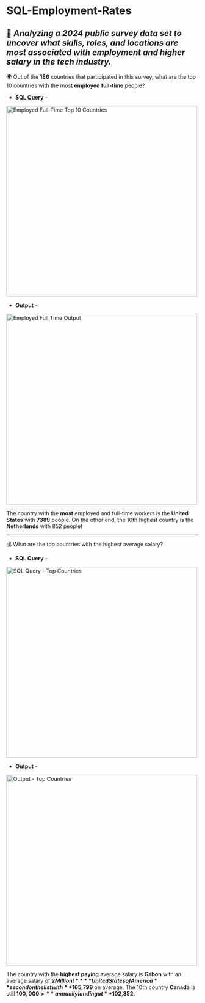 # SQL-Employment-Rates
## 📌 *Analyzing a 2024 public survey data set to uncover what skills, roles, and locations are most associated with employment and higher salary in the tech industry.*

🌍 Out of the **186** countries that participated in this survey, what are the top 10 countries with the most **employed full-time** people?

- **SQL Query** - 


<img width="500" alt="Employed Full-Time Top 10 Countries" src="https://github.com/user-attachments/assets/d0c29b9c-3a41-4f61-aba4-46e40d2c71b4" />



- **Output** - 



<img width="500" alt="Employed Full Time Output" src="https://github.com/user-attachments/assets/2cd6ba58-a965-49eb-99e0-2db207545f20" />


The country with the **most** employed and full-time workers is the **United States** with **7389** people.
On the other end, the 10th highest country is the **Netherlands** with 852 people!

--------------------------
💰 What are the top countries with the highest average salary?

- **SQL Query** -


<img width="500" alt="SQL Query - Top Countries" src="https://github.com/user-attachments/assets/71530dfc-1479-475c-88ab-cd3964abcd56" />



- **Output** -



<img width="500" alt="Output - Top Countries" src="https://github.com/user-attachments/assets/cbbdb99a-5918-4d6a-bd29-f7a406fd5054" />


The country with the **highest paying** average salary is **Gabon** with an average salary of **$2 Million!** **United States of America** second on the list with **$165,799** on average. The 10th country **Canada** is still **$100,000>** annually landing at **$102,352.**


